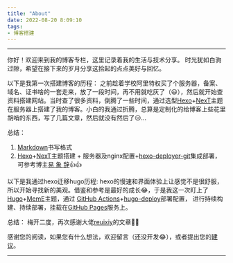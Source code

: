 ```yaml
---
title: "About"
date: 2022-08-20 8:09:10
tags: 
- 博客搭建
---
```


---

你好！欢迎来到我的博客专栏，这里记录着我的生活与技术分享。 时光犹如白驹过隙，希望在接下来的岁月分享这拾起的点点美好与回忆。

以下是我第一次搭建博客的历程：
    之前趁着学校阿里特权买了个服务器，备案、域名、证书啥的一套走来，放了一段时间，再不用就吃灰了（😃），然后就开始查资料搭建网站。当时查了很多资料，倒腾了一些时间，通过选型[Hexo](https://hexo.io/)+[NexT](https://github.com/theme-next/hexo-theme-next)主题在服务器上搭建了我的博客。小白的我通过折腾，总算是定制化的给博客上些花里胡哨的东西，写了几篇文章，然后就没有然后了😑...

总结：
1. [Markdown](https://coding.net/help/doc/project/markdown.html#Markdown)书写格式
2. [Hexo](https://hexo.io/)+[NexT](https://github.com/theme-next/hexo-theme-next)主题搭建 + 服务器及nginx配置+[hexo-deployer-git](https://github.com/hexojs/hexo-deployer-git)集成部署，可参考博主[易 象 辞](https://io-oi.me/tech/hexo-next-optimization/)👍👍 


以下是我通过hexo迁移hugo历程:
    hexo的慢速和界面体验上让感觉不是很舒服，所以开始寻找新的美观。借鉴和参考是最好的成长😂，于是我这一次盯上了[Hugo](https://gohugo.io/)+[MemE](https://github.com/reuixiy/hugo-theme-meme)主题，通过 [GitHub Actions](https://github.com/Luckyre/lucklyrsBlog/actions)+[hugo-deploy](https://github.com/reuixiy/hugo-deploy)部署配置， 进行持续构建、持续部署，挂载在[GitHub Pages](https://pages.github.com/)服务上。

总结：
 梅开二度，再次感谢大佬[reuixiy](https://io-oi.me/)的文章🍻🍻

感谢您的阅读，如果您有什么想法，欢迎留言（还没开发😂），或者提出您的[建议](https://github.com/Luckyre)。

---